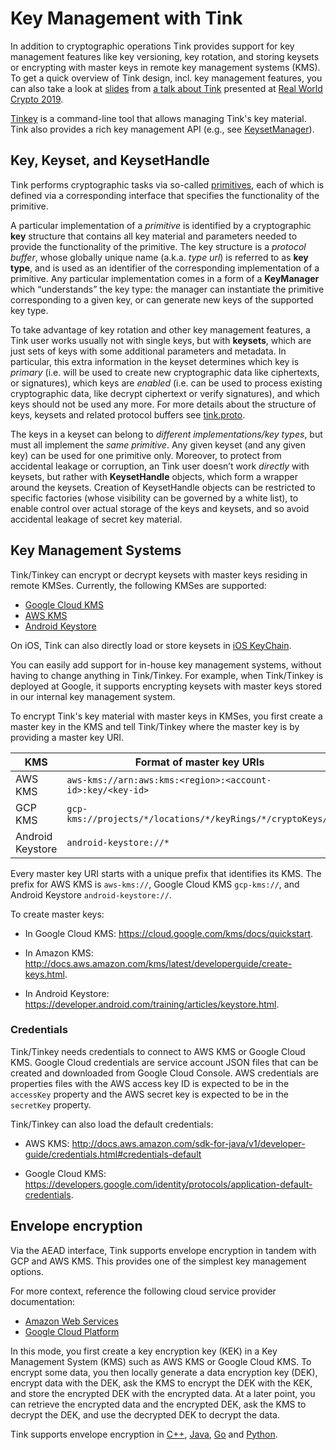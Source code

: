 # Key Management with Tink

In addition to cryptographic operations Tink provides support for key management
features like key versioning, key rotation, and storing keysets or encrypting
with master keys in remote key management systems (KMS).  To get a quick
overview of Tink design, incl. key management features, you can also take a look
at [slides](Tink-a_cryptographic_library--RealWorldCrypto2019.pdf) from [a talk
about Tink](https://www.youtube.com/watch?v=pqev9r3rUJs&t=9665) presented at
[Real World Crypto 2019](https://rwc.iacr.org/2019/).

[Tinkey](TINKEY.md) is a command-line tool that allows managing Tink's key
material. Tink also provides a rich key management API (e.g., see
[KeysetManager](https://github.com/google/tink/blob/master/java/src/main/java/com/google/crypto/tink/KeysetManager.java)).

## Key, Keyset, and KeysetHandle

Tink performs cryptographic tasks via so-called [primitives](PRIMITIVES.md),
each of which is defined via a corresponding interface that specifies the
functionality of the primitive.

A particular implementation of a _primitive_ is identified by a cryptographic
**key** structure that contains all key material and parameters needed to
provide the functionality of the primitive. The key structure is a _protocol
buffer_, whose globally unique name (a.k.a. _type url_) is referred to as **key
type**, and is used as an identifier of the corresponding implementation of a
primitive. Any particular implementation comes in a form of a **KeyManager**
which “understands” the key type: the manager can instantiate the primitive
corresponding to a given key, or can generate new keys of the supported key
type.

To take advantage of key rotation and other key management features, a Tink user
works usually not with single keys, but with **keysets**, which are just sets of
keys with some additional parameters and metadata. In particular, this extra
information in the keyset determines which key is _primary_ (i.e. will be used
to create new cryptographic data like ciphertexts, or signatures), which keys
are _enabled_ (i.e. can be used to process existing cryptographic data, like
decrypt ciphertext or verify signatures), and which keys should not be used any
more. For more details about the structure of keys, keysets and related protocol
buffers see
[tink.proto](https://github.com/google/tink/blob/master/proto/tink.proto).

The keys in a keyset can belong to _different implementations/key types_, but
must all implement the _same primitive_. Any given keyset (and any given key)
can be used for one primitive only. Moreover, to protect from accidental leakage
or corruption, an Tink user doesn’t work _directly_ with keysets, but rather
with **KeysetHandle** objects, which form a wrapper around the keysets. Creation
of KeysetHandle objects can be restricted to specific factories (whose
visibility can be governed by a white list), to enable control over actual
storage of the keys and keysets, and so avoid accidental leakage of secret key
material.

## Key Management Systems

Tink/Tinkey can encrypt or decrypt keysets with master keys residing in remote
KMSes. Currently, the following KMSes are supported:

-   [Google Cloud KMS](https://cloud.google.com/kms/)
-   [AWS KMS](https://aws.amazon.com/kms/)
-   [Android Keystore](https://developer.android.com/training/articles/keystore)

On iOS, Tink can also directly load or store keysets in
[iOS KeyChain](https://developer.apple.com/documentation/security/keychain_services).

You can easily add support for in-house key management systems, without having
to change anything in Tink/Tinkey. For example, when Tink/Tinkey is deployed at
Google, it supports encrypting keysets with master keys stored in our internal
key management system.

To encrypt Tink's key material with master keys in KMSes, you first create a
master key in the KMS and tell Tink/Tinkey where the master key is by providing
a master key URI.

KMS              | Format of master key URIs
---------------- | ----------------------------------------------------------
AWS KMS          | `aws-kms://arn:aws:kms:<region>:<account-id>:key/<key-id>`
GCP KMS          | `gcp-kms://projects/*/locations/*/keyRings/*/cryptoKeys/*`
Android Keystore | `android-keystore://*`

Every master key URI starts with a unique prefix that identifies its KMS. The
prefix for AWS KMS is `aws-kms://`, Google Cloud KMS `gcp-kms://`, and Android
Keystore `android-keystore://`.

To create master keys:

-   In Google Cloud KMS: https://cloud.google.com/kms/docs/quickstart.

-   In Amazon KMS:
    http://docs.aws.amazon.com/kms/latest/developerguide/create-keys.html.

-   In Android Keystore:
    https://developer.android.com/training/articles/keystore.html.

### Credentials

Tink/Tinkey needs credentials to connect to AWS KMS or Google Cloud KMS. Google
Cloud credentials are service account JSON files that can be created and
downloaded from Google Cloud Console. AWS credentials are properties files with
the AWS access key ID is expected to be in the `accessKey` property and the AWS
secret key is expected to be in the `secretKey` property.

Tink/Tinkey can also load the default credentials:

*   AWS KMS:
    http://docs.aws.amazon.com/sdk-for-java/v1/developer-guide/credentials.html#credentials-default

*   Google Cloud KMS:
    https://developers.google.com/identity/protocols/application-default-credentials.

## Envelope encryption

Via the AEAD interface, Tink supports envelope encryption in tandem with GCP and
AWS KMS. This provides one of the simplest key management options.

For more context, reference the following cloud service provider documentation:

*   [Amazon Web Services](https://docs.aws.amazon.com/kms/latest/developerguide/concepts.html#enveloping)
*   [Google Cloud Platform](https://cloud.google.com/kms/docs/envelope-encryption)

In this mode, you first create a key encryption key (KEK) in a Key Management
System (KMS) such as AWS KMS or Google Cloud KMS. To encrypt some data, you then
locally generate a data encryption key (DEK), encrypt data with the DEK, ask the
KMS to encrypt the DEK with the KEK, and store the encrypted DEK with the
encrypted data. At a later point, you can retrieve the encrypted data and the
encrypted DEK, ask the KMS to decrypt the DEK, and use the decrypted DEK to
decrypt the data.

Tink supports envelope encryption in [C++](CPP-HOWTO.md#envelope-encryption),
[Java](JAVA-HOWTO.md#envelope-encryption),
[Go](GOLANG-HOWTO.md#envelope-encryption) and
[Python](PYTHON-HOWTO.md#envelope-encryption).
